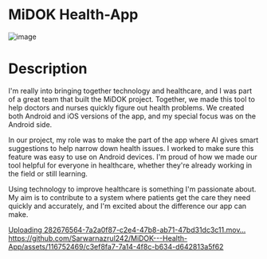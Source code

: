 # MiDOK Health-App

![image](https://github.com/Sarwarnazrul242/MiDOK---Health-App/assets/116752469/f4adb3a0-07c7-4d55-a0c6-6c67e93b4ead)


# Description 
I'm really into bringing together technology and healthcare, and I was part of a great team that built the MiDOK project. Together, we made this tool to help doctors and nurses quickly figure out health problems. We created both Android and iOS versions of the app, and my special focus was on the Android side.

In our project, my role was to make the part of the app where AI gives smart suggestions to help narrow down health issues. I worked to make sure this feature was easy to use on Android devices. I'm proud of how we made our tool helpful for everyone in healthcare, whether they're already working in the field or still learning.

Using technology to improve healthcare is something I'm passionate about. My aim is to contribute to a system where patients get the care they need quickly and accurately, and I'm excited about the difference our app can make.

[Uploading 282676564-7a2a0f87-c2e4-47b8-ab71-47bd31dc3c11.mov…](https://github.com/Sarwarnazrul242/MiDOK---Health-App/assets/116752469/c3ef8fa7-7a14-4f8c-b634-d642813a5f62)https://github.com/Sarwarnazrul242/MiDOK---Health-App/assets/116752469/c3ef8fa7-7a14-4f8c-b634-d642813a5f62
